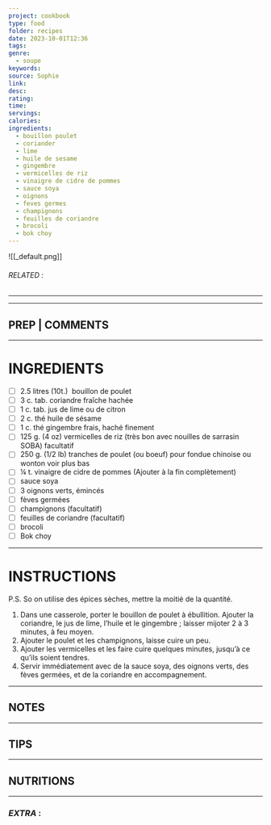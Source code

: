 ```yaml
---
project: cookbook
type: food
folder: recipes
date: 2023-10-01T12:36
tags: 
genre:
  - soupe
keywords: 
source: Sophie
link: 
desc: 
rating: 
time: 
servings: 
calories: 
ingredients:
  - bouillon poulet
  - coriander
  - lime
  - huile de sesame
  - gingembre
  - vermicelles de riz
  - vinaigre de cidre de pommes
  - sauce soya
  - oignons
  - feves germes
  - champignons
  - feuilles de coriandre
  - brocoli
  - bok choy
---
```


![[_default.png]]
###### *RELATED* : 
---


---
## PREP | COMMENTS



---
# INGREDIENTS

- [ ] 2.5 litres (10t.)  bouillon de poulet
- [ ] 3 c. tab. coriandre fraîche hachée 
- [ ] 1 c. tab. jus de lime ou de citron
- [ ] 2 c. thé huile de sésame
- [ ] 1 c. thé gingembre frais, haché finement
- [ ] 125 g. (4 oz) vermicelles de riz (très bon avec nouilles de sarrasin SOBA) facultatif
- [ ] 250 g. (1/2 lb) tranches de poulet (ou boeuf) pour fondue chinoise ou wonton voir plus bas  
- [ ] ¼ t. vinaigre de cidre de pommes (Ajouter à la fin complètement)
- [ ] sauce soya
- [ ] 3 oignons verts, émincés
- [ ] fèves germées
- [ ] champignons (facultatif)
- [ ] feuilles de coriandre (facultatif)
- [ ] brocoli
- [ ] Bok choy

---
# INSTRUCTIONS

P.S. So on utilise des épices sèches, mettre la moitié de la quantité.

1. Dans une casserole, porter le bouillon de poulet à ébullition. Ajouter la coriandre, le jus de lime, l’huile et le gingembre ; laisser mijoter 2 à 3 minutes, à feu moyen. 
2. Ajouter le poulet et les champignons, laisse cuire un peu.
3. Ajouter les vermicelles et les faire cuire quelques minutes, jusqu’à ce qu’ils soient tendres. 
4. Servir immédiatement avec de la sauce soya, des oignons verts, des fèves germées, et de la coriandre en accompagnement.

---
## NOTES



---
## TIPS



---
## NUTRITIONS



---
### *EXTRA* :



